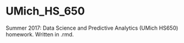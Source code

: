 # UMich_HS_650
Summer 2017: Data Science and Predictive Analytics (UMich HS650) homework. Written in .rmd.
